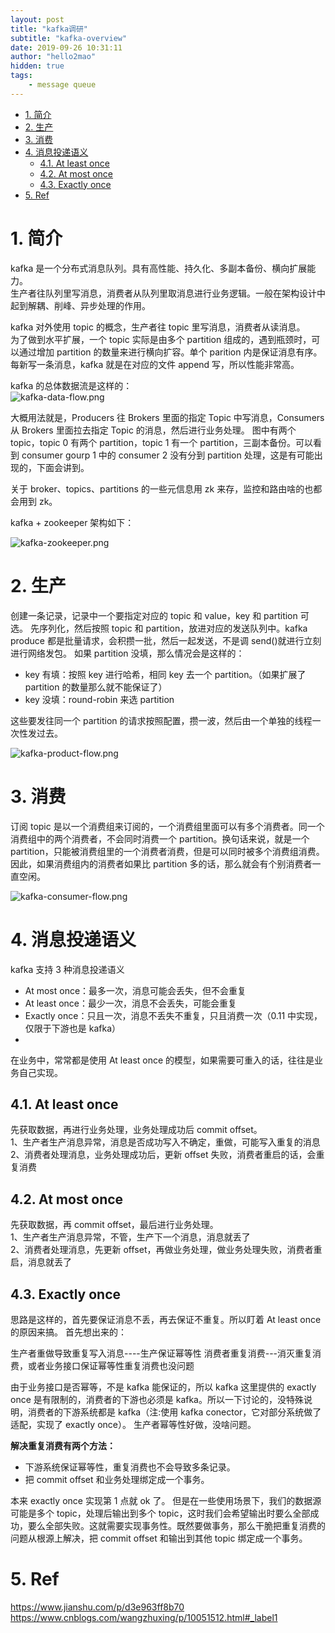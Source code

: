 ```yaml
---
layout: post
title: "kafka调研"
subtitle: "kafka-overview"
date: 2019-09-26 10:31:11
author: "hello2mao"
hidden: true
tags:
    - message queue
---
```


<!-- TOC -->

- [1. 简介](#1-%e7%ae%80%e4%bb%8b)
- [2. 生产](#2-%e7%94%9f%e4%ba%a7)
- [3. 消费](#3-%e6%b6%88%e8%b4%b9)
- [4. 消息投递语义](#4-%e6%b6%88%e6%81%af%e6%8a%95%e9%80%92%e8%af%ad%e4%b9%89)
  - [4.1. At least once](#41-at-least-once)
  - [4.2. At most once](#42-at-most-once)
  - [4.3. Exactly once](#43-exactly-once)
- [5. Ref](#5-ref)

<!-- /TOC -->

# 1. 简介

kafka 是一个分布式消息队列。具有高性能、持久化、多副本备份、横向扩展能力。  
生产者往队列里写消息，消费者从队列里取消息进行业务逻辑。一般在架构设计中起到解耦、削峰、异步处理的作用。

kafka 对外使用 topic 的概念，生产者往 topic 里写消息，消费者从读消息。  
为了做到水平扩展，一个 topic 实际是由多个 partition 组成的，遇到瓶颈时，可以通过增加 partition 的数量来进行横向扩容。单个 parition 内是保证消息有序。  
每新写一条消息，kafka 就是在对应的文件 append 写，所以性能非常高。

kafka 的总体数据流是这样的：  
![kafka-data-flow.png](/img/posts/kafka-data-flow.png)

大概用法就是，Producers 往 Brokers 里面的指定 Topic 中写消息，Consumers 从 Brokers 里面拉去指定 Topic 的消息，然后进行业务处理。
图中有两个 topic，topic 0 有两个 partition，topic 1 有一个 partition，三副本备份。可以看到 consumer gourp 1 中的 consumer 2 没有分到 partition 处理，这是有可能出现的，下面会讲到。

关于 broker、topics、partitions 的一些元信息用 zk 来存，监控和路由啥的也都会用到 zk。

kafka + zookeeper 架构如下：

![kafka-zookeeper.png](/img/posts/kafka-zookeeper.png)

# 2. 生产

创建一条记录，记录中一个要指定对应的 topic 和 value，key 和 partition 可选。 先序列化，然后按照 topic 和 partition，放进对应的发送队列中。kafka produce 都是批量请求，会积攒一批，然后一起发送，不是调 send()就进行立刻进行网络发包。
如果 partition 没填，那么情况会是这样的：

-   key 有填：按照 key 进行哈希，相同 key 去一个 partition。（如果扩展了 partition 的数量那么就不能保证了）
-   key 没填：round-robin 来选 partition

这些要发往同一个 partition 的请求按照配置，攒一波，然后由一个单独的线程一次性发过去。

![kafka-product-flow.png](/img/posts/kafka-product-flow.png)

# 3. 消费

订阅 topic 是以一个消费组来订阅的，一个消费组里面可以有多个消费者。同一个消费组中的两个消费者，不会同时消费一个 partition。换句话来说，就是一个 partition，只能被消费组里的一个消费者消费，但是可以同时被多个消费组消费。因此，如果消费组内的消费者如果比 partition 多的话，那么就会有个别消费者一直空闲。

![kafka-consumer-flow.png](/img/posts/kafka-consumer-flow.png)

# 4. 消息投递语义

kafka 支持 3 种消息投递语义

-   At most once：最多一次，消息可能会丢失，但不会重复
-   At least once：最少一次，消息不会丢失，可能会重复
-   Exactly once：只且一次，消息不丢失不重复，只且消费一次（0.11 中实现，仅限于下游也是 kafka）
-

在业务中，常常都是使用 At least once 的模型，如果需要可重入的话，往往是业务自己实现。

## 4.1. At least once

先获取数据，再进行业务处理，业务处理成功后 commit offset。  
1、生产者生产消息异常，消息是否成功写入不确定，重做，可能写入重复的消息  
2、消费者处理消息，业务处理成功后，更新 offset 失败，消费者重启的话，会重复消费

## 4.2. At most once

先获取数据，再 commit offset，最后进行业务处理。  
1、生产者生产消息异常，不管，生产下一个消息，消息就丢了  
2、消费者处理消息，先更新 offset，再做业务处理，做业务处理失败，消费者重启，消息就丢了

## 4.3. Exactly once

思路是这样的，首先要保证消息不丢，再去保证不重复。所以盯着 At least once 的原因来搞。 首先想出来的：

生产者重做导致重复写入消息----生产保证幂等性
消费者重复消费---消灭重复消费，或者业务接口保证幂等性重复消费也没问题

由于业务接口是否幂等，不是 kafka 能保证的，所以 kafka 这里提供的 exactly once 是有限制的，消费者的下游也必须是 kafka。所以一下讨论的，没特殊说明，消费者的下游系统都是 kafka（注:使用 kafka conector，它对部分系统做了适配，实现了 exactly once）。
生产者幂等性好做，没啥问题。

**解决重复消费有两个方法：**

-   下游系统保证幂等性，重复消费也不会导致多条记录。
-   把 commit offset 和业务处理绑定成一个事务。

本来 exactly once 实现第 1 点就 ok 了。
但是在一些使用场景下，我们的数据源可能是多个 topic，处理后输出到多个 topic，这时我们会希望输出时要么全部成功，要么全部失败。这就需要实现事务性。既然要做事务，那么干脆把重复消费的问题从根源上解决，把 commit offset 和输出到其他 topic 绑定成一个事务。

# 5. Ref

https://www.jianshu.com/p/d3e963ff8b70
https://www.cnblogs.com/wangzhuxing/p/10051512.html#_label1
